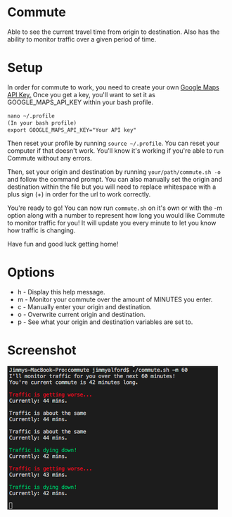 # Commute
Able to see the current travel time from origin to destination. Also has the ability to monitor traffic over a given period of time.

# Setup
In order for commute to work, you need to create your own [Google Maps API Key.](https://cloud.google.com/maps-platform/?__utma=102347093.1842236321.1539017264.1539285058.1539285058.1&__utmb=102347093.0.10.1539285058&__utmc=102347093&__utmx=-&__utmz=102347093.1539285058.1.1.utmcsr=google|utmccn=(organic)|utmcmd=organic|utmctr=(not%20provided)&__utmv=-&__utmk=128501004&_ga=2.48039585.788574857.1539284045-1842236321.1539017264#get-started)
Once you get a key, you'll want to set it as GOOGLE_MAPS_API_KEY within your bash profile.
```
nano ~/.profile
(In your bash profile)
export GOOGLE_MAPS_API_KEY="Your API key"
```
Then reset your profile by running ```source ~/.profile```. You can reset your computer if that doesn't work.
You'll know it's working if you're able to run Commute without any errors.

Then, set your origin and destination by running ```your/path/commute.sh -o``` and follow the command prompt.
You can also manually set the origin and destination within the file but you will need to replace whitespace with a plus sign (+) in order for the url to work correctly.

You're ready to go! You can now run ```commute.sh``` on it's own or with the -m option along with a number to represent how long you would like Commute to monitor traffic for you! It will update you every minute to let you know how traffic is changing.

Have fun and good luck getting home!


# Options
- h - Display this help message.
- m - Monitor your commute over the amount of MINUTES you enter.
- c - Manually enter your origin and destination.
- o - Overwrite current origin and destination.
- p - See what your origin and destination variables are set to.

# Screenshot
![Commute Screenshot](commute_screenshot.png)
